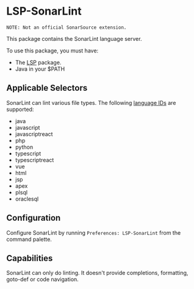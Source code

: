 # LSP-SonarLint

```
NOTE: Not an official SonarSource extension.
```

This package contains the SonarLint language server.

To use this package, you must have:
- The [LSP](https://packagecontrol.io/packages/LSP) package.
- Java in your $PATH

## Applicable Selectors

SonarLint can lint various file types. The following [language IDs](https://github.com/sublimelsp/LSP/blob/st4000-exploration/language-ids.sublime-settings) are supported:

- java
- javascript
- javascriptreact
- php
- python
- typescript
- typescriptreact
- vue
- html
- jsp
- apex
- plsql
- oraclesql

## Configuration

Configure SonarLint by running `Preferences: LSP-SonarLint` from the command palette.

## Capabilities

SonarLint can only do linting. It doesn't provide completions, formatting, goto-def or code navigation.
